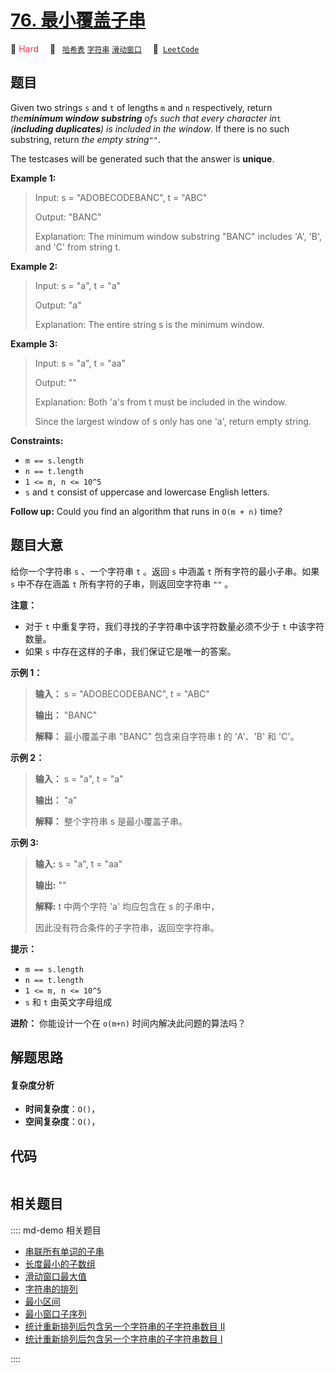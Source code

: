 # [76. 最小覆盖子串](https://leetcode.com/problems/minimum-window-substring)

🔴 <font color=#ff334b>Hard</font>&emsp; 🔖&ensp; [`哈希表`](/leetcode/outline/tag/hash-table.md) [`字符串`](/leetcode/outline/tag/string.md) [`滑动窗口`](/leetcode/outline/tag/sliding-window.md)&emsp; 🔗&ensp;[`LeetCode`](https://leetcode.com/problems/minimum-window-substring)


## 题目

Given two strings `s` and `t` of lengths `m` and `n` respectively, return
_the**minimum window**_ **_substring_** _of_`s` _such that every character
in_`t` _(**including duplicates**) is included in the window_. If there is no
such substring, return _the empty string_`""`.

The testcases will be generated such that the answer is **unique**.



**Example 1:**

> Input: s = "ADOBECODEBANC", t = "ABC"
> 
> Output: "BANC"
> 
> Explanation: The minimum window substring "BANC" includes 'A', 'B', and 'C' from string t.

**Example 2:**

> Input: s = "a", t = "a"
> 
> Output: "a"
> 
> Explanation: The entire string s is the minimum window.

**Example 3:**

> Input: s = "a", t = "aa"
> 
> Output: ""
> 
> Explanation: Both 'a's from t must be included in the window.
> 
> Since the largest window of s only has one 'a', return empty string.

**Constraints:**

  * `m == s.length`
  * `n == t.length`
  * `1 <= m, n <= 10^5`
  * `s` and `t` consist of uppercase and lowercase English letters.



**Follow up:** Could you find an algorithm that runs in `O(m + n)` time?


## 题目大意

给你一个字符串 `s` 、一个字符串 `t` 。返回 `s` 中涵盖 `t` 所有字符的最小子串。如果 `s` 中不存在涵盖 `t`
所有字符的子串，则返回空字符串 `""` 。



**注意：**

  * 对于 `t` 中重复字符，我们寻找的子字符串中该字符数量必须不少于 `t` 中该字符数量。
  * 如果 `s` 中存在这样的子串，我们保证它是唯一的答案。



**示例 1：**

> 
> 
> 
> 
> 
> **输入：** s = "ADOBECODEBANC", t = "ABC"
> 
> **输出：** "BANC"
> 
> **解释：** 最小覆盖子串 "BANC" 包含来自字符串 t 的 'A'、'B' 和 'C'。
> 
> 

**示例 2：**

> 
> 
> 
> 
> 
> **输入：** s = "a", t = "a"
> 
> **输出：** "a"
> 
> **解释：** 整个字符串 s 是最小覆盖子串。
> 
> 

**示例 3:**

> 
> 
> 
> 
> 
> **输入:** s = "a", t = "aa"
> 
> **输出:** ""
> 
> **解释:** t 中两个字符 'a' 均应包含在 s 的子串中，
> 
> 因此没有符合条件的子字符串，返回空字符串。



**提示：**

  * `m == s.length`
  * `n == t.length`
  * `1 <= m, n <= 10^5`
  * `s` 和 `t` 由英文字母组成



**进阶：** 你能设计一个在 `o(m+n)` 时间内解决此问题的算法吗？


## 解题思路

#### 复杂度分析

- **时间复杂度**：`O()`，
- **空间复杂度**：`O()`，

## 代码

```javascript

```

## 相关题目

:::: md-demo 相关题目
- [串联所有单词的子串](https://leetcode.com/problems/substring-with-concatenation-of-all-words)
- [长度最小的子数组](https://leetcode.com/problems/minimum-size-subarray-sum)
- [滑动窗口最大值](https://leetcode.com/problems/sliding-window-maximum)
- [字符串的排列](https://leetcode.com/problems/permutation-in-string)
- [最小区间](https://leetcode.com/problems/smallest-range-covering-elements-from-k-lists)
- [最小窗口子序列](https://leetcode.com/problems/minimum-window-subsequence)
- [统计重新排列后包含另一个字符串的子字符串数目 II](https://leetcode.com/problems/count-substrings-that-can-be-rearranged-to-contain-a-string-ii)
- [统计重新排列后包含另一个字符串的子字符串数目 I](https://leetcode.com/problems/count-substrings-that-can-be-rearranged-to-contain-a-string-i)

::::
